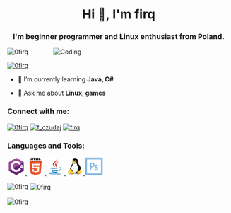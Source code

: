 <h1 align="center">Hi 👋, I'm firq</h1>
<h3 align="center">I'm beginner programmer and Linux enthusiast from Poland.</h3>
<img align="right" alt="Coding" width="400" src="https://i.pinimg.com/originals/e4/26/70/e426702edf874b181aced1e2fa5c6cde.gif">
<p align="left"> <img src="https://komarev.com/ghpvc/?username=0firq&label=Profile%20views&color=0e75b6&style=flat" alt="0firq" /> </p>

<p align="left"> <a href="https://twitter.com/0firq" target="blank"><img src="https://img.shields.io/twitter/follow/0firq?logo=twitter&style=for-the-badge" alt="0firq" /></a> </p>

- 🌱 I’m currently learning **Java, C#**

- 💬 Ask me about **Linux, games**

<h3 align="left">Connect with me:</h3>
<p align="left">
<a href="https://twitter.com/0firq" target="blank"><img align="center" src="https://raw.githubusercontent.com/rahuldkjain/github-profile-readme-generator/master/src/images/icons/Social/twitter.svg" alt="0firq" height="30" width="40" /></a>
<a href="https://instagram.com/f_czudaj" target="blank"><img align="center" src="https://raw.githubusercontent.com/rahuldkjain/github-profile-readme-generator/master/src/images/icons/Social/instagram.svg" alt="f_czudaj" height="30" width="40" /></a>
<a href="https://www.youtube.com/c/firq" target="blank"><img align="center" src="https://raw.githubusercontent.com/rahuldkjain/github-profile-readme-generator/master/src/images/icons/Social/youtube.svg" alt="firq" height="30" width="40" /></a>
</p>

<h3 align="left">Languages and Tools:</h3>
<p align="left"> <a href="https://www.w3schools.com/cs/" target="_blank" rel="noreferrer"> <img src="https://raw.githubusercontent.com/devicons/devicon/master/icons/csharp/csharp-original.svg" alt="csharp" width="40" height="40"/> </a> <a href="https://www.w3.org/html/" target="_blank" rel="noreferrer"> <img src="https://raw.githubusercontent.com/devicons/devicon/master/icons/html5/html5-original-wordmark.svg" alt="html5" width="40" height="40"/> </a> <a href="https://www.java.com" target="_blank" rel="noreferrer"> <img src="https://raw.githubusercontent.com/devicons/devicon/master/icons/java/java-original.svg" alt="java" width="40" height="40"/> </a> <a href="https://www.linux.org/" target="_blank" rel="noreferrer"> <img src="https://raw.githubusercontent.com/devicons/devicon/master/icons/linux/linux-original.svg" alt="linux" width="40" height="40"/> </a> <a href="https://www.photoshop.com/en" target="_blank" rel="noreferrer"> <img src="https://raw.githubusercontent.com/devicons/devicon/master/icons/photoshop/photoshop-line.svg" alt="photoshop" width="40" height="40"/> </a> </p>

<p><img align="left" src="https://github-readme-stats.vercel.app/api/top-langs?username=0firq&show_icons=true&locale=en&layout=compact" alt="0firq" /></p>

<p>&nbsp;<img align="center" src="https://github-readme-stats.vercel.app/api?username=0firq&show_icons=true&locale=en" alt="0firq" /></p>

<p><img align="center" src="https://github-readme-streak-stats.herokuapp.com/?user=0firq&" alt="0firq" /></p>
